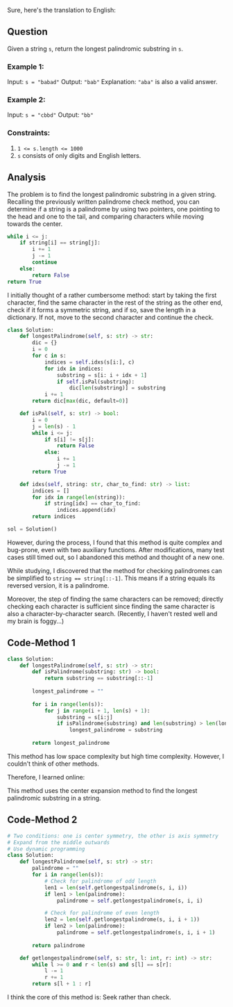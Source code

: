Sure, here's the translation to English:

## Question
Given a string `s`, return the longest palindromic substring in `s`.

### Example 1:
Input: `s = "babad"`
Output: `"bab"`
Explanation: `"aba"` is also a valid answer.

### Example 2:
Input: `s = "cbbd"`
Output: `"bb"`

### Constraints:
1. `1 <= s.length <= 1000`
2. `s` consists of only digits and English letters.

## Analysis
The problem is to find the longest palindromic substring in a given string. Recalling the previously written palindrome check method, you can determine if a string is a palindrome by using two pointers, one pointing to the head and one to the tail, and comparing characters while moving towards the center.

```python
while i <= j:
    if string[i] == string[j]:
        i += 1
        j -= 1
        continue
    else:
        return False
return True
```

I initially thought of a rather cumbersome method: start by taking the first character, find the same character in the rest of the string as the other end, check if it forms a symmetric string, and if so, save the length in a dictionary. If not, move to the second character and continue the check.

```python
class Solution:
    def longestPalindrome(self, s: str) -> str:
        dic = {}
        i = 0
        for c in s:
            indices = self.idxs(s[i:], c)
            for idx in indices:
                substring = s[i: i + idx + 1]
                if self.isPal(substring):
                    dic[len(substring)] = substring
            i += 1
        return dic[max(dic, default=0)]

    def isPal(self, s: str) -> bool:
        i = 0
        j = len(s) - 1
        while i <= j:
            if s[i] != s[j]:
                return False
            else:
                i += 1
                j -= 1
        return True

    def idxs(self, string: str, char_to_find: str) -> list:
        indices = []
        for idx in range(len(string)):
            if string[idx] == char_to_find:
                indices.append(idx)
        return indices 

sol = Solution()
```

However, during the process, I found that this method is quite complex and bug-prone, even with two auxiliary functions. After modifications, many test cases still timed out, so I abandoned this method and thought of a new one. 

While studying, I discovered that the method for checking palindromes can be simplified to `string == string[::-1]`. This means if a string equals its reversed version, it is a palindrome.

Moreover, the step of finding the same characters can be removed; directly checking each character is sufficient since finding the same character is also a character-by-character search. (Recently, I haven't rested well and my brain is foggy...)

## Code-Method 1

```python
class Solution:
    def longestPalindrome(self, s: str) -> str:
        def isPalindrome(substring: str) -> bool:
            return substring == substring[::-1]
        
        longest_palindrome = ""
        
        for i in range(len(s)):
            for j in range(i + 1, len(s) + 1):
                substring = s[i:j]
                if isPalindrome(substring) and len(substring) > len(longest_palindrome):
                    longest_palindrome = substring
        
        return longest_palindrome
```

This method has low space complexity but high time complexity. However, I couldn't think of other methods. 

Therefore, I learned online:

This method uses the center expansion method to find the longest palindromic substring in a string.

## Code-Method 2

```python
# Two conditions: one is center symmetry, the other is axis symmetry
# Expand from the middle outwards
# Use dynamic programming
class Solution:
    def longestPalindrome(self, s: str) -> str:      
        palindrome = ""
        for i in range(len(s)):
            # Check for palindrome of odd length
            len1 = len(self.getlongestpalindrome(s, i, i))
            if len1 > len(palindrome):
                palindrome = self.getlongestpalindrome(s, i, i)

            # Check for palindrome of even length
            len2 = len(self.getlongestpalindrome(s, i, i + 1))
            if len2 > len(palindrome):
                palindrome = self.getlongestpalindrome(s, i, i + 1)
        
        return palindrome

    def getlongestpalindrome(self, s: str, l: int, r: int) -> str:
        while l >= 0 and r < len(s) and s[l] == s[r]:
            l -= 1
            r += 1
        return s[l + 1 : r]
```
I think the core of this method is: Seek rather than check.
